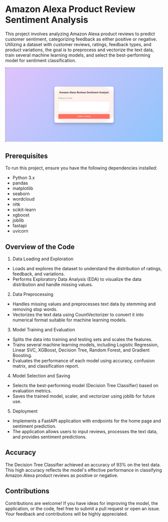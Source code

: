 # Amazon Alexa Product Review Sentiment Analysis
This project involves analyzing Amazon Alexa product reviews to predict customer sentiment, categorizing feedback as either positive or negative. 
Utilizing a dataset with customer reviews, ratings, feedback types, and product variations, the goal is to preprocess and vectorize the text data, train several machine learning models, and select the best-performing model for sentiment classification.

![Image about the final project](<Amazon Alexa Reviews Sentiment Analysis.png>)

## Prerequisites
To run this project, ensure you have the following dependencies installed:

- Python 3.x
- pandas
- matplotlib
- seaborn
- wordcloud
- nltk
- scikit-learn
- xgboost
- joblib
- fastapi
- uvicorn

## Overview of the Code

1. Data Loading and Exploration
- Loads and explores the dataset to understand the distribution of ratings, feedback, and variations.
- Performs Exploratory Data Analysis (EDA) to visualize the data distribution and handle missing values.

2. Data Preprocessing
- Handles missing values and preprocesses text data by stemming and removing stop words.
- Vectorizes the text data using CountVectorizer to convert it into numerical format suitable for machine learning models.

3. Model Training and Evaluation
- Splits the data into training and testing sets and scales the features.
- Trains several machine learning models, including Logistic Regression, Linear SVC, XGBoost, Decision Tree, Random Forest, and Gradient Boosting.
- Evaluates the performance of each model using accuracy, confusion matrix, and classification report.

4. Model Selection and Saving
- Selects the best-performing model (Decision Tree Classifier) based on evaluation metrics.
- Saves the trained model, scaler, and vectorizer using joblib for future use.

5. Deployment
- Implements a FastAPI application with endpoints for the home page and sentiment prediction.
- The application allows users to input reviews, processes the text data, and provides sentiment predictions.

## Accuracy
The Decision Tree Classifier achieved an accuracy of 93% on the test data. 
This high accuracy reflects the model's effective performance in classifying Amazon Alexa product reviews as positive or negative.

## Contributions
Contributions are welcome! If you have ideas for improving the model, the application, or the code, feel free to submit a pull request or open an issue. Your feedback and contributions will be highly appreciated.

